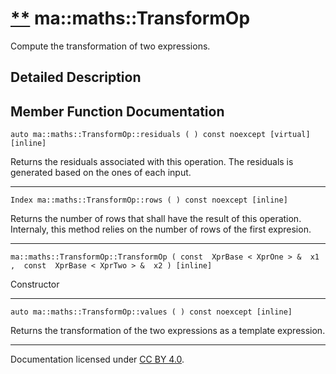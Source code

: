 [**](https://github.com/openma/openma-doc/edit/api/nightly/c++/classma_1_1maths_1_1_transform_op.md "Improve this documentation")
ma::maths::TransformOp
======================

Compute the transformation of two expressions.

Detailed Description
--------------------

Member Function Documentation
-----------------------------

    auto ma::maths::TransformOp::residuals ( ) const noexcept [virtual][inline]

Returns the residuals associated with this operation. The residuals is generated based on the ones of each input.

------------------------------------------------------------------------

    Index ma::maths::TransformOp::rows ( ) const noexcept [inline]

Returns the number of rows that shall have the result of this operation. Internaly, this method relies on the number of rows of the first expresion.

------------------------------------------------------------------------

    ma::maths::TransformOp::TransformOp ( const  XprBase < XprOne > &  x1 ,  const  XprBase < XprTwo > &  x2 ) [inline]

Constructor

------------------------------------------------------------------------

    auto ma::maths::TransformOp::values ( ) const noexcept [inline]

Returns the transformation of the two expressions as a template expression.

------------------------------------------------------------------------

Documentation licensed under [CC BY 4.0](https://creativecommons.org/licenses/by/4.0/).


